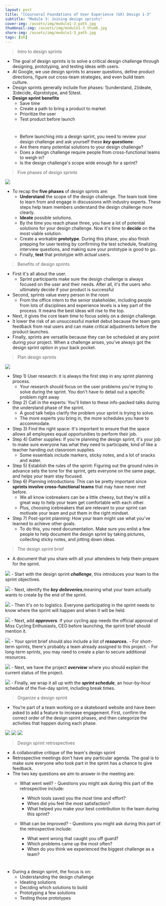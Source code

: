 ```yaml
---
layout: post
title: "[Coursera] Foundations of User Experience (UX) Design 1-3"
subtitle: "Module 3: Joining design sprints"
cover-img: /assets/img/module1-3_path.jpg
thumbnail-img: /assets/img/module1-3_thumb.jpg
share-img: /assets/img/module1-3_path.jpg
tags: [UX]
---
```


> Intro to design sprints

- The goal of design sprints is to solve a critical design challenge through designing, prototyping, and testing ideas with users. 
- At Google, we use design sprints to answer questions, define product directions, figure out cross-team strategies, and even build team culture.
- Design sprints generally include five phases: 1)understand, 2)ideate, 3)decide, 4)prototype, and 5)test.
- **Design sprint benefits**
	- Save time
    - Create a path to bring a product to market
    - Prioritize the user
    - Test product before launch
    #
    - Before launching into a design sprint, you need to review your design challenge and ask yourself these ***key questions***:
    - Are there many potential solutions to your design challenge?
    - Does a design challenge require people from cross-functional teams to weigh in?
    - Is the design challenge's scope wide enough for a sprint?

> Five phases of design sprints

![](https://velog.velcdn.com/images/erica990604/post/230a978d-30a5-4467-bc0b-5cc9e368adb9/image.png)
- To recap the **five phases** of design sprints are: 
	- **Understand** the scope of the design challenge. The team took time to learn from and engage in discussions with industry experts. These steps help team members understand the design challenge more clearly.
    - **Ideate** possible solutions.
    - By the time you reach phase three, you have a lot of potential solutions for your design challenge. Now it's time to **decide** on the most viable solution.
    - Create a workable **prototype**. During this phase, you also finish prepping for user testing by confirming the test schedule, finalizing interview questions, and making sure your prototype is good to go. 
    - Finally, **test** that prototype with actual users.

> Benefits of design sprints

- First it's all about the user. 
	- Sprint participants make sure the design challenge is always focused on the user and their needs. After all, it's the users who ultimately decide if your product is successful
- Second, sprints value every person in the room
	- From the office intern to the senior stakeholder, including people from lots of disciplines and experience levels is a key part of the process. It means the best ideas will rise to the top. 
- Next, it gives the core team time to focus solely on a design challenge. 
- It lower the risk of an unsuccessful market debut because the team gets feedback from real users and can make critical adjustments before the product launches. 
- Finally, sprints are versatile because they can be scheduled at any point during your project. When a challenge arises, you've always got the design sprint option in your back pocket.

> Plan design sprints

![](https://velog.velcdn.com/images/erica990604/post/e3a99847-4777-4996-b09a-5f48793c1be5/image.png)
- Step 1) User research: it is always the first step in any sprint planning process.
	- Your research should focus on the user problems you're trying to solve during the sprint. You don't have to detail out a specific problem right away
- Step 2) Call in the experts: You'll listen to these info-packed talks during the understand phase of the sprint. 
	- A good talk helps clarify the problem your sprint is trying to solve. 
    - The more experts you bring in, the more schedules you have to accommodate. 
- Step 3) Find the right space: It's important to ensure that the space allows all employees equal opportunities to perform their job. 
- Step 4) Gather supplies: If you're planning the design sprint, it's your job to make sure everyone has what they need to participate, kind of like a teacher handing out classroom supplies. 
  - Some essentials include markers, sticky notes, and a lot of snacks and water.
- Step 5) Establish the rules of the sprint: Figuring out the ground rules in advance sets the tone for the sprint, gets everyone on the same page, and helps your team stay focused. 
- Step 6) Planning introductions: This can be pretty important since **sprints involve cross-functional teams** that may have never met before. 
	- We all know icebreakers can be a little cheesy, but they're still a great way to help your team get comfortable with each other. 
    - Plus, choosing icebreakers that are relevant to your sprint can motivate your team and put them in the right mindset. 
- Step 7) Post-sprint planning: How your team might use what you've learned to achieve other goals. 
  - To do this, you need documentation. Make sure you enlist a few people to help document the design sprint by taking pictures, collecting sticky notes, and jotting down ideas.

> The design sprint brief

- A document that you share with all your attendees to help them prepare for the sprint.

![](https://velog.velcdn.com/images/erica990604/post/77eaa5e9-571a-43c9-b306-85b9f7e503e3/image.png)
	- Start with the design sprint ***challenge***, this introduces your team to the sprint objectives.

![](https://velog.velcdn.com/images/erica990604/post/31687e0b-18b6-4e1f-bde3-279810c09541/image.png)
	- Next, identify the ***key delieveries***,meaning what your team actually wants to create by the end of the sprint.

![](https://velog.velcdn.com/images/erica990604/post/f4be2981-2544-40ca-ac6c-b15bb5e90a87/image.png)
	- Then it's on to logistics. Everyone participating in the sprint needs to know where the sprint will happen and when it will be held. 
    
![](https://velog.velcdn.com/images/erica990604/post/531bbbe1-9e19-4674-b863-0de23cc39241/image.png)
	- Next, add ***approvers***. If your cycling app needs the official approval of Miss Cycling Enthusiasts, CEO before launching, the sprint brief should mention it. 

![](https://velog.velcdn.com/images/erica990604/post/95c823c1-4b23-48b3-823b-cdd581f736e5/image.png)
	- Your sprint brief should also include a list of ***resources.***
    - For short-term sprints, there's probably a team already assigned to this project. 
    - For long-term sprints, you may need to create a plan to secure additional resources.
    
![](https://velog.velcdn.com/images/erica990604/post/e43d6bc9-18fc-4a95-8a0e-5c084bf4012e/image.png)
	 - Next, we have the project ***overview*** where you should explain the current status of the project. 
     
![](https://velog.velcdn.com/images/erica990604/post/d3ac9aad-0e90-479b-9b79-166ce9cb8c67/image.png)
     - Finally, we wrap it all up with the ***sprint schedule***, an hour-by-hour schedule of the five-day sprint, including break times.

> Organize a design sprint

- You’re part of a team working on a skateboard website and have been asked to add a feature to increase engagement. First, confirm the correct order of the design sprint phases, and then categorize the activities that happen during each phase.

![](https://velog.velcdn.com/images/erica990604/post/59612ba8-fb62-483c-9865-e4ecc519ea6c/image.png)
![](https://velog.velcdn.com/images/erica990604/post/593b2922-8136-4d20-ab5e-fed2c4698ba3/image.png)
![](https://velog.velcdn.com/images/erica990604/post/a79ff992-8b50-441e-baf0-6fed168f2e2e/image.png)

> Design sprint retrospectives

- A collaborative critique of the team's design sprint
- Retrospective meetings don't have any particular agenda. The goal is to make sure everyone who took part in the sprint has a chance to give feedback.
- The two key questions we aim to answer in the meeting are: 
	- What went well? - Questions you might ask during this part of the retrospective include:
		- Which tools saved you the most time and effort?
        - When did you feel the most satisfaction?
        - What helped you make your best contribution to the team during this sprint?


    - What can be improved? - Questions you might ask during this part of the retrospective include:
		- What went wrong that caught you off guard?
        - Which problems came up the most often?
        - When do you think we experienced the biggest challenge as a team?

#
- During a design sprint, the focus is on: 
	- Understanding the design challenge 
    - Ideating solutions 
    - Deciding which solutions to build 
    - Prototyping a few solutions 
    - Testing those prototypes